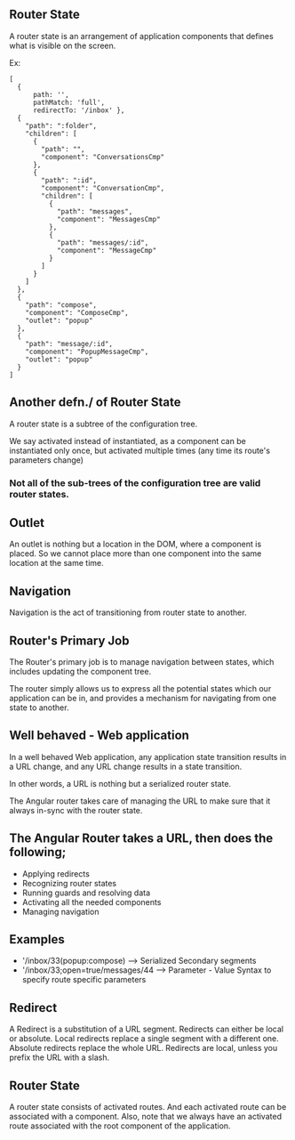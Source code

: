 ## Router State

A router state is an arrangement of application components that defines what is visible on the screen.

Ex:

```
[
  {
      path: '', 
      pathMatch: 'full', 
      redirectTo: '/inbox' },
  {
    "path": ":folder",
    "children": [
      {
        "path": "",
        "component": "ConversationsCmp"
      },
      {
        "path": ":id",
        "component": "ConversationCmp",
        "children": [
          {
            "path": "messages",
            "component": "MessagesCmp"
          },
          {
            "path": "messages/:id",
            "component": "MessageCmp"
          }
        ]
      }
    ]
  },
  {
    "path": "compose",
    "component": "ComposeCmp",
    "outlet": "popup"
  },
  {
    "path": "message/:id",
    "component": "PopupMessageCmp",
    "outlet": "popup"
  }
]
```


## Another defn./ of Router State
A router state is a subtree of the configuration tree.

We say activated instead of instantiated, as a component can be instantiated only once, but activated
multiple times (any time its route's parameters change)

### Not all of the sub-trees of the configuration tree are valid router states.

## Outlet

An outlet is nothing but a location in the DOM, where a component is placed. So we cannot place more than one component into the same location at the same time.


## Navigation
Navigation is the act of transitioning from router state to another.

## Router's Primary Job
The Router's primary job is to manage navigation between states, which includes updating the component
tree.

The router simply allows us to express all the potential states which our application can be in, and provides
a mechanism for navigating from one state to another.

## Well behaved - Web application
In a well behaved Web application, any application state transition results in a URL change, and any URL change
results in a state transition.

In other words, a URL is nothing but a serialized router state.

The Angular router takes care of managing the URL to make sure that it always in-sync with the router state.


## The Angular Router takes a URL, then does the following;

* Applying redirects
* Recognizing router states
* Running guards and resolving data
* Activating all the needed components
* Managing navigation


## Examples
* '/inbox/33(popup:compose) --> Serialized Secondary segments
* '/inbox/33;open=true/messages/44 --> Parameter - Value Syntax to specify route specific parameters

## Redirect

A Redirect is a substitution of a URL segment. Redirects can either be local or absolute.
Local redirects replace a single segment with a different one. Absolute redirects replace the whole
URL. Redirects are local, unless you prefix the URL with a slash.

## Router State

A router state consists of activated routes. And each activated route can be associated with a 
component. Also, note that we always have an activated route associated with the root component 
of the application.

